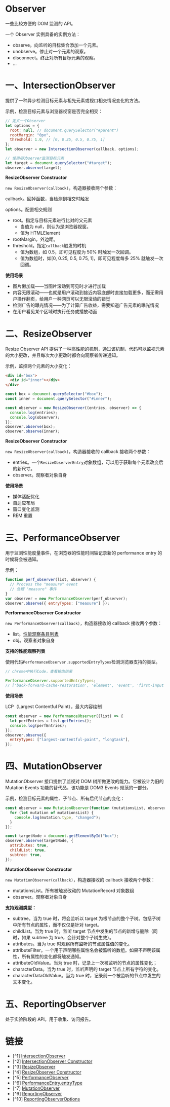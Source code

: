 # Observer

一些比较方便的 DOM 监测的 API。

一个 Observer 实例具备的实例方法：

- observe。向监听的目标集合添加一个元素。
- unobserve。停止对一个元素的观察。
- disconnect。终止对所有目标元素的观察。
- ...

# 一、IntersectionObserver

提供了一种异步检测目标元素与祖先元素或视口相交情况变化的方法。

示例，检测目标元素与浏览器视窗是否完全相交：

```js
// 定义一个Observer
let options = {
  root: null, // document.querySelector("#parent")
  rootMargin: "0px",
  threshold: 1.0, // [0, 0.25, 0.5, 0.75, 1]
};
let observer = new IntersectionObserver(callback, options);

// 使用用Observer监测目标元素
let target = document.querySelector("#target");
observer.observe(target);
```

**ResizeObserver Constructor**

`new ResizeObserver(callback)`，构造器接收两个参数：

callback。回掉函数，当检测到相交时触发

options。配置相交规则

- root。指定与目标元素进行比对的父元素
  - 当值为 null，则认为是浏览器视窗。
  - 值为 HTMLElement
- rootMargin。外边距。
- threshold。指定`callback`触发的时机
  - 值为数组，如 0.5，即可见程度为 50% 时触发一次回调。
  - 值为数组时，如[0, 0.25, 0.5, 0.75, 1]，即可见程度每多 25% 就触发一次回调。

**使用场景**

- 图片懒加载——当图片滚动到可见时才进行加载
- 内容无限滚动——也就是用户滚动到接近内容底部时直接加载更多，而无需用户操作翻页，给用户一种网页可以无限滚动的错觉
- 检测广告的曝光情况——为了计算广告收益，需要知道广告元素的曝光情况
- 在用户看见某个区域时执行任务或播放动画

# 二、ResizeObserver

Resize Observer API 提供了一种高性能的机制，通过该机制，代码可以监视元素的大小更改，并且每次大小更改时都会向观察者传递通知。

示例，监控两个元素的大小变化：

```html
<div id="box">
  <div id="inner"></div>
</div>
```

```js
const box = document.querySelector("#box");
const inner = document.querySelector("#inner");

const observer = new ResizeObserver((entries, observer) => {
  console.log(entries);
  console.log(observer);
});
observer.observe(box);
observer.observe(inner);
```

**ResizeObserver Constructor**

`new ResizeObserver(callback)`，构造器接收的 callback 接收两个参数：

- entries。一个`ResizeObserverEntry`对象数组，可以用于获取每个元素改变后的新尺寸。
- observer。观察者对象自身

**使用场景**

- 媒体适配优化
- 自适应布局
- 窗口变化监测
- REM 重置

# 三、PerformanceObserver

用于监测性能度量事件，在浏览器的性能时间轴记录新的 performance entry 的时候将会被通知。

示例：

```js
function perf_observer(list, observer) {
  // Process the "measure" event
  // 处理 "measure" 事件
}
var observer = new PerformanceObserver(perf_observer);
observer.observe({ entryTypes: ["measure"] });
```

**PerformanceObserver Constructor**

`new PerformanceObserver(callback)`，构造器接收的 callback 接收两个参数：

- list。[性能观察条目列表](https://developer.mozilla.org/en-US/docs/Web/API/PerformanceObserverEntryList)
- obj。观察者对象自身

**支持的性能观察列表**

使用代码`PerformanceObserver.supportedEntryTypes`检测浏览器支持的类型。

```js
// chrome中执行Code，查看输出结果

PerformanceObserver.supportedEntryTypes;
// ['back-forward-cache-restoration', 'element', 'event', 'first-input', 'largest-contentful-paint', 'layout-shift', 'longtask', 'mark', 'measure', 'navigation', 'paint', 'resource', 'visibility-state']
```

**使用场景**

LCP（Largest Contentful Paint），最大内容绘制

```js
const observer = new PerformanceObserver((list) => {
  let perfEntries = list.getEntries();
  console.log(perfEntries);
});
observer.observe({
  entryTypes: ["largest-contentful-paint", "longtask"],
});
```

# 四、MutationObserver

MutationObserver 接口提供了监视对 DOM 树所做更改的能力。它被设计为旧的 Mutation Events 功能的替代品，该功能是 DOM3 Events 规范的一部分。

示例，检测目标元素的属性、子节点、所有后代节点的变化：

```js
const observer = new MutationObserver(function (mutationsList, observer) {
  for (let mutation of mutationsList) {
    console.log(mutation.type, "changed");
  }
});

const targetNode = document.getElementById("box");
observer.observe(targetNode, {
  attributes: true,
  childList: true,
  subtree: true,
});
```

**MutationObserver Constructor**

`new MutationObserver(callback)`，构造器接收的 callback 接收两个参数：

- mutationsList。所有被触发改动的 MutationRecord 对象数组
- observer。观察者对象自身

**支持观测类型：**

- subtree。当为 true 时，将会监听以 target 为根节点的整个子树。包括子树中所有节点的属性，而不仅仅是针对 target。
- childList。当为 true 时，监听 target 节点中发生的节点的新增与删除（同时，如果 subtree 为 true，会针对整个子树生效）。
- attributes。当为 true 时观察所有监听的节点属性值的变化。
- attributeFilter。一个用于声明哪些属性名会被监听的数组。如果不声明该属性，所有属性的变化都将触发通知。
- attributeOldValue。当为 true 时，记录上一次被监听的节点的属性变化；
- characterData。当为 true 时，监听声明的 target 节点上所有字符的变化。
- characterDataOldValue。当为 true 时，记录前一个被监听的节点中发生的文本变化。

# 五、ReportingObserver

处于实验阶段的 API。用于收集、访问报告。

# 链接

- [^1] [IntersectionObserver](https://developer.mozilla.org/zh-CN/docs/Web/API/Intersection_Observer_API)
- [^2] [IntersectionObserver Constructor](https://developer.mozilla.org/zh-CN/docs/Web/API/IntersectionObserver)
- [^3] [ResizeObserver](https://developer.mozilla.org/zh-CN/docs/Web/API/Resize_Observer_API)
- [^4] [ResizeObserver Constructor](https://developer.mozilla.org/zh-CN/docs/Web/API/ResizeObserver/ResizeObserver)
- [^5] [PerformanceObserver](https://developer.mozilla.org/zh-CN/docs/Web/API/PerformanceObserver/PerformanceObserver)
- [^6] [PerformanceEntry.entryType](https://developer.mozilla.org/zh-CN/docs/Web/API/PerformanceEntry/entryType)
- [^7] [MutationObserver](https://developer.mozilla.org/zh-CN/docs/Web/API/MutationObserver)
- [^9] [ReportingObserver](https://developer.mozilla.org/en-US/docs/Web/API/ReportingObserver)
- [^10] [ReportingObserverOptions](https://developer.mozilla.org/en-US/docs/Web/API/ReportingObserverOptions)
